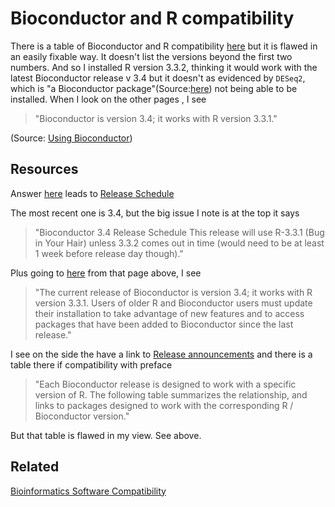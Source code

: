 Bioconductor and R compatibility
================================

There is a table of Bioconductor and R compatibility [here](http://www.bioconductor.org/about/release-announcements/#release-announcements)
but it is flawed in an easily fixable way. It doesn't list the versions beyond the first two numbers.
And so I installed R version 3.3.2, thinking it would work with the latest Bioconductor release v 3.4 but it doesn't as evidenced by `DESeq2`, which is "a Bioconductor package"(Source:[here](http://seqanswers.com/forums/showthread.php?t=42183)) not being able to be installed. When I look on the other pages , I see

> "Bioconductor is version 3.4; it works with R version 3.3.1."

(Source: [Using Bioconductor](http://www.bioconductor.org/install/))





Resources
---------

Answer [here](http://seqanswers.com/forums/showthread.php?t=42183) leads to [Release Schedule](http://www.bioconductor.org/developers/release-schedule/ )

The most recent one is 3.4, but the big issue I note is at the top it says
> "Bioconductor 3.4 Release Schedule
This release will use R-3.3.1 (Bug in Your Hair) unless 3.3.2 comes out in time (would need to be at least 1 week before release day though)."

Plus going to [here](http://www.bioconductor.org/install/) from that page above, I see
> "The current release of Bioconductor is version 3.4; it works with R version 3.3.1. Users of older R and Bioconductor users must update their installation to take advantage of new features and to access packages that have been added to Bioconductor since the last release."

I see on the side the have a link to [Release announcements](http://www.bioconductor.org/about/release-announcements/#release-announcements) and there is a table there if compatibility with preface
> "Each Bioconductor release is designed to work with a specific version of R. The following table summarizes the relationship, and links to packages designed to work with the corresponding R / Bioconductor version."

But that table is flawed in my view. See above.


Related
-------

[Bioinformatics Software Compatibility](http://bioinformatics-software-compatibility.readthedocs.io/en/latest/)
